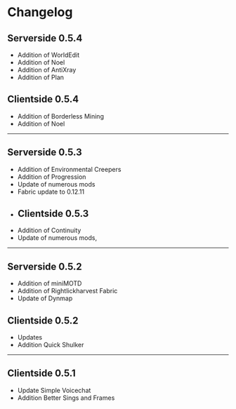 # Changelog
## Serverside 0.5.4
* Addition of WorldEdit
* Addition of Noel
* Addition of AntiXray
* Addition of Plan
## Clientside 0.5.4
* Addition of Borderless Mining
* Addition of Noel
---
## Serverside 0.5.3
* Addition of Environmental Creepers
* Addition of Progression
* Update of numerous mods
* Fabric update to 0.12.11
* ## Clientside 0.5.3
* Addition of Continuity
* Update of numerous mods,
---
## Serverside 0.5.2
* Addition of miniMOTD
* Addition of Rightlickharvest Fabric
* Update of Dynmap
## Clientside 0.5.2
* Updates
* Addition Quick Shulker
---
## Clientside 0.5.1
* Update Simple Voicechat
* Addition Better Sings and Frames
